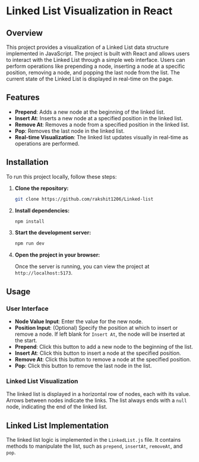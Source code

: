 # Linked List Visualization in React

## Overview

This project provides a visualization of a Linked List data structure implemented in JavaScript. The project is built with React and allows users to interact with the Linked List through a simple web interface. Users can perform operations like prepending a node, inserting a node at a specific position, removing a node, and popping the last node from the list. The current state of the Linked List is displayed in real-time on the page.

## Features

- **Prepend**: Adds a new node at the beginning of the linked list.
- **Insert At**: Inserts a new node at a specified position in the linked list.
- **Remove At**: Removes a node from a specified position in the linked list.
- **Pop**: Removes the last node in the linked list.
- **Real-time Visualization**: The linked list updates visually in real-time as operations are performed.

## Installation

To run this project locally, follow these steps:

1. **Clone the repository:**

   ```bash
   git clone https://github.com/rakshit1206/Linked-list
   ```

2. **Install dependencies:**

   ```bash
   npm install
   ```

3. **Start the development server:**

   ```bash
   npm run dev
   ```

4. **Open the project in your browser:**

   Once the server is running, you can view the project at `http://localhost:5173`.

## Usage

### User Interface

- **Node Value Input**: Enter the value for the new node.
- **Position Input**: (Optional) Specify the position at which to insert or remove a node. If left blank for `Insert At`, the node will be inserted at the start.
- **Prepend**: Click this button to add a new node to the beginning of the list.
- **Insert At**: Click this button to insert a node at the specified position.
- **Remove At**: Click this button to remove a node at the specified position.
- **Pop**: Click this button to remove the last node in the list.

### Linked List Visualization

The linked list is displayed in a horizontal row of nodes, each with its value. Arrows between nodes indicate the links. The list always ends with a `null` node, indicating the end of the linked list.

## Linked List Implementation

The linked list logic is implemented in the `LinkedList.js` file. It contains methods to manipulate the list, such as `prepend`, `insertAt`, `removeAt`, and `pop`.
